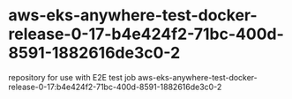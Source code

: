 # aws-eks-anywhere-test-docker-release-0-17-b4e424f2-71bc-400d-8591-1882616de3c0-2
repository for use with E2E test job aws-eks-anywhere-test-docker-release-0-17:b4e424f2-71bc-400d-8591-1882616de3c0-2
